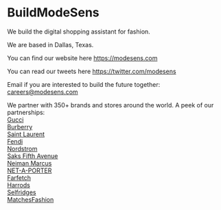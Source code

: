 # BuildModeSens

We build the digital shopping assistant for fashion.

We are based in Dallas, Texas.

You can find our website here https://modesens.com

You can read our tweets here https://twitter.com/modesens

Email if you are interested to build the future together: careers@modesens.com

We partner with 350+ brands and stores around the world. A peek of our partnerships:<br>
<a href='https://modesens.com/gucci/'>Gucci</a><br>
<a href='https://modesens.com/burberry/'>Burberry</a><br>
<a href='https://modesens.com/saint-laurent/'>Saint Laurent</a><br>
<a href='https://modesens.com/fendi/'>Fendi</a><br>
<a href='https://modesens.com/store/nordstrom/'>Nordstrom</a><br>
<a href='https://modesens.com/store/saks-fifth-avenue/'>Saks Fifth Avenue</a><br>
<a href='https://modesens.com/store/neiman-marcus/'>Neiman Marcus</a><br>
<a href='https://modesens.com/store/net-a-porter/'>NET-A-PORTER</a><br>
<a href='https://modesens.com/store/farfetch/'>Farfetch</a><br>
<a href='https://modesens.com/store/harrods/'>Harrods</a><br>
<a href='https://modesens.com/store/selfridges/'>Selfridges</a><br>
<a href='https://modesens.com/store/matchesfashion/'>MatchesFashion</a><br>
